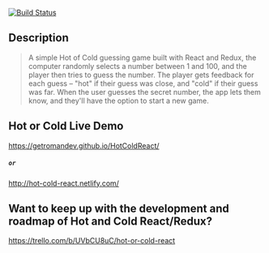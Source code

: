[![Build Status](https://travis-ci.org/getromandev/HotColdReact.svg?branch=master)](https://travis-ci.org/getromandev/HotColdReact)

## Description
>A simple Hot of Cold guessing game built with React and Redux, the computer randomly selects a number between 1 and 100, and the player then tries to guess the number. The player gets feedback for each guess – "hot" if their guess was close, and "cold" if their guess was far. When the user guesses the secret number, the app lets them know, and they'll have the option to start a new game.

## Hot or Cold Live Demo
https://getromandev.github.io/HotColdReact/
##### ```or```
http://hot-cold-react.netlify.com/

## Want to keep up with the development and roadmap of Hot and Cold React/Redux?  
https://trello.com/b/UVbCU8uC/hot-or-cold-react
